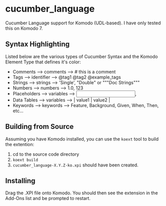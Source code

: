 cucumber_language
=================

Cucumber Language support for Komodo (UDL-based). I have only tested this on
Komodo 7.

Syntax Highlighting
-------------------
Listed below are the various types of Cucumber Syntax and the Komodo Element Type
that defines it's color:

* Comments     --> comments   --> # this is a comment
* Tags         --> identifier --> @tag1 @tag2 @example_tags
* Strings      --> strings    --> 'Single', "Double" or """Doc Strings"""
* Numbers      --> numbers    --> 1.0, 123
* Placeholders --> variables  --> <input>, <output>
* Data Tables  --> variables  --> | value1 | value2 |
* Keywords     --> keywords   --> Feature, Background, Given, When, Then, etc...

Building from Source
--------------------
Assuming you have Komodo installed, you can use the `koext` tool to build the
extention:

1. cd to the source code directory
2. `koext build`
3. `cucumber_language-X.Y.Z-ko.xpi` should have been created.

Installing
----------
Drag the .XPI file onto Komodo. You should then see the extension in the Add-Ons
list and be prompted to restart.
